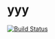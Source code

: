 # yyy

[![Build Status](https://travis-ci.com/bassaer/yyy.svg?branch=master)](https://travis-ci.com/bassaer/yyy)
